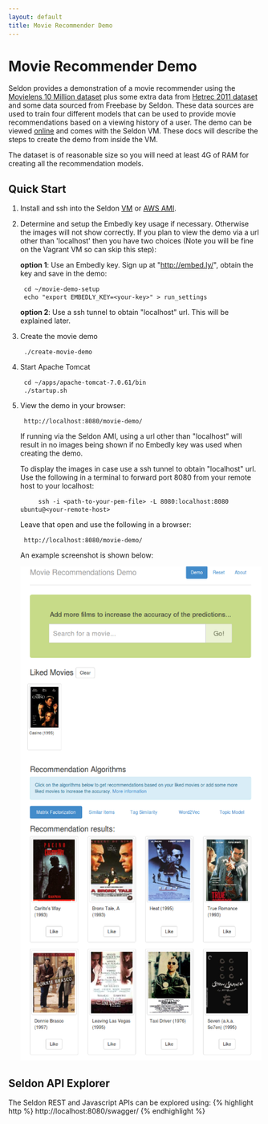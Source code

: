 ```yaml
---
layout: default
title: Movie Recommender Demo
---
```


# Movie Recommender Demo
Seldon provides a demonstration of a movie recommender using the [Movielens 10 Million dataset](http://grouplens.org/datasets/movielens/) plus some extra data from [Hetrec 2011 dataset](http://grouplens.org/datasets/hetrec-2011/) and some data sourced from Freebase by Seldon. These data sources are used to train four different models that can be used to provide movie recommendations based on a viewing history of a user. The demo can be viewed [online](http://www.seldon.io/movie-demo/) and comes with the Seldon VM. These docs will describe the steps to create the demo from inside the VM.

The dataset is of reasonable size so you will need at least 4G of RAM for creating all the recommendation models.


## Quick Start

1. Install and ssh into the Seldon [VM](vm.html) or [AWS AMI](vm-aws.html).

1. Determine and setup the Embedly key usage if necessary. Otherwise the images will not show correctly.
If you plan to view the demo via a url other than 'localhost' then you have two choices (Note you will be fine on the Vagrant VM so can skip this step):

    **option 1**: Use an Embedly key.
    Sign up at "http://embed.ly/", obtain the key and save in the demo:

        cd ~/movie-demo-setup
        echo "export EMBEDLY_KEY=<your-key>" > run_settings

    **option 2**: Use a ssh tunnel to obtain "localhost" url. This will be explained later.

1. Create the movie demo

        ./create-movie-demo

1. Start Apache Tomcat 

        cd ~/apps/apache-tomcat-7.0.61/bin
        ./startup.sh

1. View the demo in your browser:

        http://localhost:8080/movie-demo/

    If running via the Seldon AMI, using a url other than "localhost" will result in no images being shown if no Embedly key was used when creating the demo.

    To display the images in case use a ssh tunnel to obtain "localhost" url. Use the following in a terminal to forward port 8080 from your remote host to your localhost:

            ssh -i <path-to-your-pem-file> -L 8080:localhost:8080 ubuntu@<your-remote-host>

    Leave that open and use the following in a browser:

        http://localhost:8080/movie-demo/

    An example screenshot is shown below:

    ![Movie Demo](/img/movie-demo.png)

## Seldon API Explorer
The Seldon REST and Javascript APIs can be explored using:
{% highlight http %}
        http://localhost:8080/swagger/
{% endhighlight %}        


